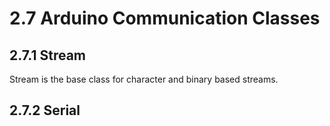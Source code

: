 # 2.7 Arduino Communication Classes

## 2.7.1 Stream
Stream is the base class for character and binary based streams.

## 2.7.2 Serial


